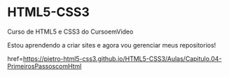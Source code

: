 # HTML5-CSS3
 Curso de HTML5 e CSS3 do CursoemVideo

Estou aprendendo a criar sites e agora vou gerenciar meus repositorios!

<a>href=https://pietro-html5-css3.github.io/HTML5-CSS3/Aulas/Capitulo.04-PrimeirosPassoscomHtml
